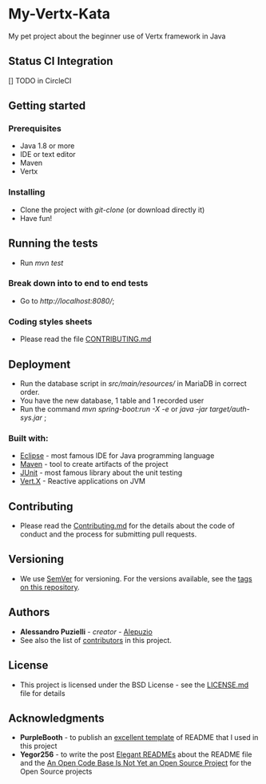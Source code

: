 # My-Vertx-Kata
My pet project about the beginner use of Vertx framework in Java


## Status CI Integration
 
[] TODO in CircleCI

## Getting started

### Prerequisites

* Java 1.8 or more
* IDE or text editor
* Maven 
* Vertx

### Installing

* Clone the project with _git-clone_ (or download directly it)
* Have fun!


## Running the tests

* Run _mvn test_

### Break down into to end to end tests


* Go to _http://localhost:8080/_;


### Coding styles sheets

* Please read the file [CONTRIBUTING.md](http://github.com/alepuzio/My-Vertx-Kata/CONTRIBUTING.md)

## Deployment
* Run the database script in _src/main/resources/_ in MariaDB in correct order. 
* You have the new database, 1 table and 1 recorded user
* Run the command _mvn spring-boot:run -X -e_ or _java -jar target/auth-sys.jar_ ;

### Built with:

* [Eclipse](http://www.eclipse.org) - most famous IDE for Java programming language
* [Maven](http://www.maven.org) - tool to create artifacts of the project
* [JUnit](http://www.junit.org) - most famous library about the unit testing
* [Vert.X](https://vertx.io) - Reactive applications on JVM


## Contributing

* Please read the [Contributing.md](http://github.com/alepuzio/My-Vertx-Kata/CONTRIBUTING.md) for the details about the code of conduct and the process for submitting pull requests.

## Versioning

* We use [SemVer](http://semver.org/) for versioning. For the versions available, see the [tags on this repository](https://github.com/alepuzio/My-Vertx-Kata/tags). 

## Authors

* **Alessandro Puzielli** - *creator* - [Alepuzio](https://github.com/alepuzio)
* See also the list of [contributors](https://github.com/alepuzio/My-Vertx-Kata/graphs/contributor) in this project.

## License

* This project is licensed under the BSD License - see the [LICENSE.md](LICENSE.md) file for details

## Acknowledgments

* **PurpleBooth** - to publish an [excellent template](https://gist.github.com/PurpleBooth/109311bb0361f32d87a2) of README that I used in this project 
* **Yegor256** - to write the post [Elegant READMEs](https://www.yegor256.com/2019/04/23/elegant-readme.html) about the README file and the [An Open Code Base Is Not Yet an Open Source Project](https://www.yegor256.com/2018/05/08/open-source-attributes.html) for the Open Source projects
